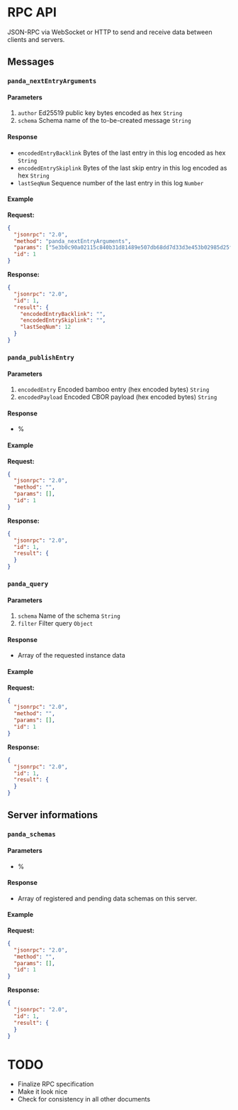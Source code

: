 # RPC API

JSON-RPC via WebSocket or HTTP to send and receive data between clients and servers.

## Messages

### `panda_nextEntryArguments`

#### Parameters

1. `author` Ed25519 public key bytes encoded as hex `String`
2. `schema` Schema name of the to-be-created message `String`

#### Response

* `encodedEntryBacklink` Bytes of the last entry in this log encoded as hex `String`
* `encodedEntrySkiplink` Bytes of the last skip entry in this log encoded as hex `String`
* `lastSeqNum` Sequence number of the last entry in this log `Number`

#### Example

**Request:**

```json
{
  "jsonrpc": "2.0",
  "method": "panda_nextEntryArguments",
  "params": ["5e3b0c90a02115c840b31d81489e507db68dd7d33d3e453b02985d25f3b76772", "comment"],
  "id": 1
}
```

**Response:**

```json
{
  "jsonrpc": "2.0",
  "id": 1,
  "result": {
    "encodedEntryBacklink": "",
    "encodedEntrySkiplink": "",
    "lastSeqNum": 12
  }
}
```

### `panda_publishEntry`

#### Parameters

1. `encodedEntry` Encoded bamboo entry (hex encoded bytes) `String`
2. `encodedPayload` Encoded CBOR payload (hex encoded bytes) `String`

#### Response

* %

#### Example

**Request:**

```json
{
  "jsonrpc": "2.0",
  "method": "",
  "params": [],
  "id": 1
}
```

**Response:**

```json
{
  "jsonrpc": "2.0",
  "id": 1,
  "result": {
  }
}
```

### `panda_query`

#### Parameters

1. `schema` Name of the schema `String`
2. `filter` Filter query `Object`

#### Response

* Array of the requested instance data

#### Example

**Request:**

```json
{
  "jsonrpc": "2.0",
  "method": "",
  "params": [],
  "id": 1
}
```

**Response:**

```json
{
  "jsonrpc": "2.0",
  "id": 1,
  "result": {
  }
}
```

## Server informations

### `panda_schemas`

#### Parameters

* %

#### Response

* Array of registered and pending data schemas on this server.

#### Example

**Request:**

```json
{
  "jsonrpc": "2.0",
  "method": "",
  "params": [],
  "id": 1
}
```

**Response:**

```json
{
  "jsonrpc": "2.0",
  "id": 1,
  "result": {
  }
}
```

# TODO

* Finalize RPC specification
* Make it look nice
* Check for consistency in all other documents
